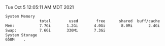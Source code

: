 Tue Oct  5 12:05:11 AM MDT 2021
```bash
System Memory
               total        used        free      shared  buff/cache   available
Mem:           7.7Gi       1.2Gi       4.0Gi       8.0Mi       2.4Gi       6.1Gi
Swap:          7.6Gi       330Mi       7.3Gi
System Storage
658M	.
```
```bash
